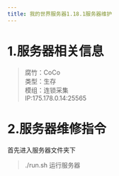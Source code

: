 ```yaml
---
title: 我的世界服务器1.18.1服务器维护
---
```

# 1.服务器相关信息
> 腐竹：CoCo\
> 类型：生存\
> 模组：连锁采集\
> IP:175.178.0.14:25565

# 2.服务器维修指令
首先进入服务器文件夹下
> ./run.sh 运行服务器